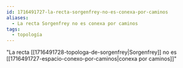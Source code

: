 ```yaml
---
id: 1716491727-la-recta-sorgenfrey-no-es-conexa-por-caminos
aliases:
  - La recta Sorgenfrey no es conexa por caminos
tags:
  - topología
---
```


"La recta [[1716491728-topologa-de-sorgenfrey|Sorgenfrey]] no es [[1716491727-espacio-conexo-por-caminos|conexa por caminos]]"
